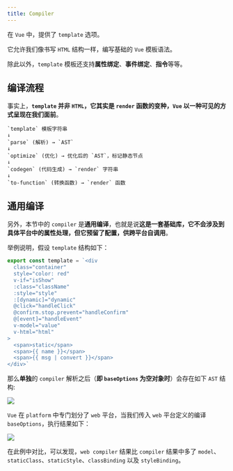 ```yaml
---
title: Compiler
---
```


在 `Vue` 中，提供了 `template` 选项。

它允许我们像书写 `HTML` 结构一样，编写基础的 `Vue` 模板语法。

除此以外，`template` 模板还支持**属性绑定**、**事件绑定**、**指令**等等。

## 编译流程

事实上，**`template` 并非 `HTML`，它其实是 `render` 函数的变种，`Vue` 以一种可见的方式呈现在我们面前**。

```
`template` 模板字符串
↓
`parse` (解析) → `AST`
↓
`optimize` (优化) → 优化后的 `AST`，标记静态节点
↓
`codegen` (代码生成) → `render` 字符串
↓
`to-function` (转换函数) → `render` 函数
```

## 通用编译

另外，本节中的 `compiler` 是**通用编译**，也就是说**这是一套基础库，它不会涉及到具体平台中的属性处理，但它预留了配置，供跨平台自调用**。

举例说明，假设 `template` 结构如下：

```js
export const template = `<div
  class="container"
  style="color: red"
  v-if="isShow"
  :class="className"
  :style="style"
  :[dynamic]="dynamic"
  @click="handleClick"
  @confirm.stop.prevent="handleConfirm"
  @[event]="handleEvent"
  v-model="value"
  v-html="html"
>
  <span>static</span>
  <span>{{ name }}</span>
  <span>{{ msg | convert }}</span>
</div>`
```

那么**单独**的 `compiler` 解析之后（**即 `baseOptions` 为空对象时**）会存在如下 `AST` 结构:

![](https://raw.githubusercontent.com/oneyoung19/vuepress-blog-img/Not-Count-Contribution/img/20241112202428.png)

`Vue` 在 `platform` 中专门划分了 `web` 平台，当我们传入 `web` 平台定义的编译 `baseOptions`，执行结果如下：

![](https://raw.githubusercontent.com/oneyoung19/vuepress-blog-img/Not-Count-Contribution/img/20241112202332.png)

在此例中对比，可以发现，`web compiler` 结果比 `compiler` 结果中多了 `model`、`staticClass`、`staticStyle`、`classBinding` 以及 `styleBinding`。
